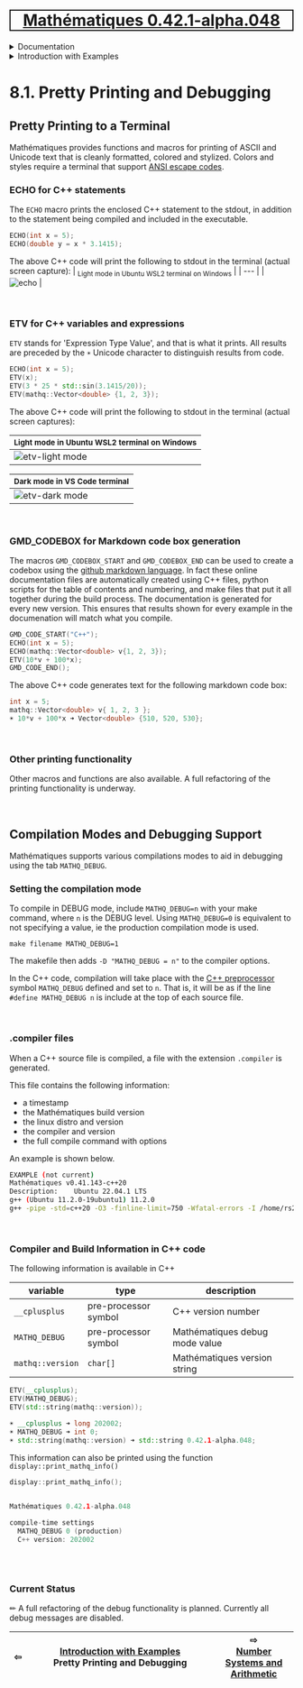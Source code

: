 <h1 style='border: 2px solid; text-align: center'><a href='../README.md'>Mathématiques 0.42.1-alpha.048</a></h1>

<details>

<summary>Documentation</summary>

# [Documentation](../../README.md)<br>
Chapter 1. [License](../../license/README.md)<br>
Chapter 2. [About](../../about/README.md)<br>
Chapter 3. [Why?](../../why/README.md)<br>
Chapter 4. [Objectives](../../objectives/README.md)<br>
Chapter 5. [Versioning](../../versioning/README.md)<br>
Chapter 6. [Status & Release Notes](../../status-release/README.md)<br>
Chapter 7. [Upcoming Development](../../development-schedule/README.md)<br>
Chapter 8. _Introduction with Examples_ <br>
Chapter 9. [Installation](../../installation/README.md)<br>
Chapter 10. [Your First Mathématiques Project](../../first-project/README.md)<br>
Chapter 11. [Usage Guide: Syntax, Data Types, Functions, etc](../../user-guide/README.md)<br>
Chapter 12. [Benchmarks](../../benchmarks/README.md)<br>
Chapter 13. [Tests](../../test/README.md)<br>
Chapter 14. [Developer Guide: Modifying and Extending Mathématiques](../../developer-guide/README.md)<br>


</details>



<details>

<summary>Introduction with Examples</summary>

# [8. Introduction with Examples](../README.md)<br>

8.1. _Pretty Printing and Debugging_ <br>
8.2. [Number Systems and Arithmetic](../numbers/README.md)<br>
8.3. [Vectors, Matrices, and MultiArrays](../multiarrays/README.md)<br>
8.4. [Nested MultiArrays](../nested-multiarrays/README.md)<br>
8.5. [Special Vectors, Matrices, and MultiArrays](../special-multiarrays/README.md)<br>
8.6. [MultiArray Arithmetic and Operators](../multiarray-arithmetic/README.md)<br>
8.7. [Mixed-Rank & Mixed-Depth Arithmetic](../arithmetic-mixed/README.md)<br>
8.8. [Linear Algebra](../linear-algebra/README.md)<br>
8.9. [Indexing, Masks, Slicing, Sorting, etc.](../sort-mask-slice/README.md)<br>
8.10. [Common and Special Mathematical Functions](../math-functions/README.md)<br>
8.11. [Numerical / Discretized Mathematical Function Objects](../numerical-functions/README.md)<br>
8.12. [Functions of Complex Variables](../complex-calculus/README.md)<br>
8.13. [Vector Calculus and Curvilinear Coordinates](../vector-calculus/README.md)<br>
8.14. [Tensors](../tensors/README.md)<br>
8.15. [Series and transforms](../series-transforms/README.md)<br>


</details>



# 8.1. Pretty Printing and Debugging



## Pretty Printing to a Terminal
Mathématiques provides functions and macros for printing of ASCII and Unicode text that is cleanly formatted, colored and stylized.
Colors and styles require a terminal that support [ANSI escape codes](https://en.wikipedia.org/wiki/ANSI_escape_code). 
### ECHO for C++ statements
The `ECHO` macro prints the enclosed C++ statement to the stdout, in addition to the statement being compiled and included in the executable.
```C++
ECHO(int x = 5);
ECHO(double y = x * 3.1415);
```
The above C++ code will print the following to stdout in the terminal (actual screen capture):
| <sub>Light mode in Ubuntu WSL2 terminal on Windows</sub> |
| --- |
| ![echo](https://user-images.githubusercontent.com/11559541/189542553-6190eb19-ca59-4a1e-92a3-debd5aa71335.png) |


<br>

### ETV for C++ variables and expressions
`ETV` stands for 'Expression Type Value', and that is what it prints.  All results are preceded by the `☀` Unicode character to distinguish results from code.
```C++
ECHO(int x = 5);
ETV(x);
ETV(3 * 25 * std::sin(3.1415/20));
ETV(mathq::Vector<double> {1, 2, 3});
```
The above C++ code will print the following to stdout in the terminal (actual screen captures):

| <sub>Light mode in Ubuntu WSL2 terminal on Windows</sub> |
| --- |
| ![etv-light mode](https://user-images.githubusercontent.com/11559541/189542566-fcb8bd50-b9ea-4fcc-9c89-5b7c287d5487.png) |

| <sub>Dark mode in VS Code terminal</sub> |
| --- |
| ![etv-dark mode](https://user-images.githubusercontent.com/11559541/189542572-43356054-59e2-4861-9d35-a004dc1215b5.png) |


<br>

### GMD_CODEBOX for Markdown code box generation
The macros `GMD_CODEBOX_START` and `GMD_CODEBOX_END` can be used to create a codebox using the [github markdown language](https://docs.github.com/en/get-started/writing-on-github/getting-started-with-writing-and-formatting-on-github/basic-writing-and-formatting-syntax).
In fact these online documentation files are automatically created using C++ files, python scripts for the table of contents and numbering, and make files that put it all together during the build process.
The documentation is generated for every new version.
This ensures that results shown for every example in the documenation will match what you compile.
```C++
GMD_CODE_START("C++");
ECHO(int x = 5);
ECHO(mathq::Vector<double> v{1, 2, 3});
ETV(10*v + 100*x);
GMD_CODE_END();
```
The above C++ code generates text for the following markdown code box:
```C++
int x = 5;
mathq::Vector<double> v{ 1, 2, 3 };
☀ 10*v + 100*x ➜ Vector<double> {510, 520, 530};
```

<br>

### Other printing functionality
Other macros and functions are also available.
A full refactoring of the printing functionality is underway.

<br>

## Compilation Modes and Debugging Support
Mathématiques supports various compilations modes to aid in debugging using the tab `MATHQ_DEBUG`.


### Setting the compilation mode
To compile in DEBUG mode, include `MATHQ_DEBUG=n` with your make command, where `n` is the DEBUG level. 
Using `MATHQ_DEBUG=0` is equivalent to not specifying a value, ie the production compilation mode is used.
```make
make filename MATHQ_DEBUG=1
```
The makefile then adds `-D "MATHQ_DEBUG = n"` to the compiler options.

In the C++ code, compilation will take place with the [C++ preprocessor](https://cplusplus.com/doc/tutorial/preprocessor/) symbol `MATHQ_DEBUG` defined and set to `n`.
That is, it will be as if the line `#define MATHQ_DEBUG n` is include at the top of each source file.

<br>

### .compiler files
When a C++ source file is compiled, a file with the extension `.compiler` is generated.

This file contains the following information:
* a timestamp
* the Mathématiques build version
* the linux distro and version
* the compiler and version
* the full compile command with options

An example is shown below.
```bash
EXAMPLE (not current)
Mathématiques v0.41.143-c++20
Description:    Ubuntu 22.04.1 LTS
g++ (Ubuntu 11.2.0-19ubuntu1) 11.2.0
g++ -pipe -std=c++20 -O3 -finline-limit=750 -Wfatal-errors -I /home/rs2015/Mathematiques/include
```

<br>

### Compiler and Build Information in C++ code
The following information is available in C++

| variable | type | description |
| --- | --- | --- |
| `__cplusplus` | pre-processor symbol | C++ version number |
| `MATHQ_DEBUG` | pre-processor symbol | Mathématiques debug mode value |
| `mathq::version`  | `char[]` | Mathématiques version string |

```C++
ETV(__cplusplus);
ETV(MATHQ_DEBUG);
ETV(std::string(mathq::version));
```
```C++
☀ __cplusplus ➜ long 202002;
☀ MATHQ_DEBUG ➜ int 0;
☀ std::string(mathq::version) ➜ std::string 0.42.1-alpha.048;
```
This information can also be printed using the function `display::print_mathq_info()`
```C++
display::print_mathq_info();
```
```C++
                                                                               
Mathématiques 0.42.1-alpha.048 

compile-time settings
  MATHQ_DEBUG 0 (production) 
  C++ version: 202002
                                                                               
```

<br>

### Current Status
✏ A full refactoring of the debug functionality is planned.
Currently all debug messages are disabled.


| ⇦ <br />  | [Introduction with Examples](../README.md)<br />Pretty Printing and Debugging<br /><img width=1000/> | ⇨ <br />[Number Systems and Arithmetic](../numbers/README.md)   |
| ------------ | :-------------------------------: | ------------ |

